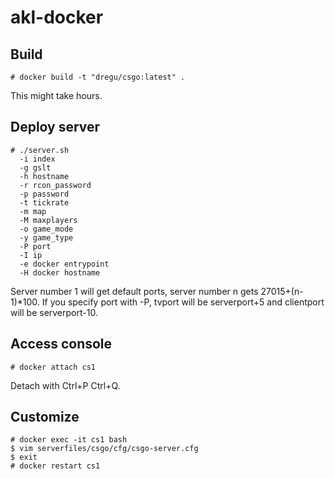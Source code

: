 # akl-docker

## Build

```
# docker build -t "dregu/csgo:latest" .
```

This might take hours.

## Deploy server

```
# ./server.sh
  -i index 
  -g gslt
  -h hostname
  -r rcon_password
  -p password
  -t tickrate  
  -m map
  -M maxplayers
  -o game_mode
  -y game_type
  -P port
  -I ip
  -e docker entrypoint
  -H docker hostname
```

Server number 1 will get default ports, server number n gets 27015+(n-1)*100.
If you specify port with -P, tvport will be serverport+5 and clientport will be serverport-10.

## Access console

```
# docker attach cs1
```

Detach with Ctrl+P Ctrl+Q.

## Customize

```
# docker exec -it cs1 bash
$ vim serverfiles/csgo/cfg/csgo-server.cfg
$ exit
# docker restart cs1
```

